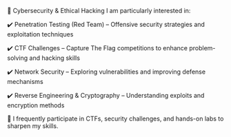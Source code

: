 🔐 Cybersecurity & Ethical Hacking
I am particularly interested in:

✔️ Penetration Testing (Red Team) – Offensive security strategies and exploitation techniques

✔️ CTF Challenges – Capture The Flag competitions to enhance problem-solving and hacking skills

✔️ Network Security – Exploring vulnerabilities and improving defense mechanisms

✔️ Reverse Engineering & Cryptography – Understanding exploits and encryption methods

📌 I frequently participate in CTFs, security challenges, and hands-on labs to sharpen my skills.
